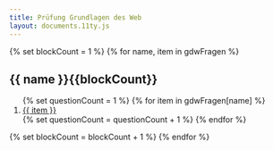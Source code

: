 ```yaml
---
title: Prüfung Grundlagen des Web
layout: documents.11ty.js
---
```


{% set blockCount = 1 %}
{% for name, item in gdwFragen %}
  <h2>{{ name }}<span class="count">{{blockCount}}</span></h2>
  <ol>
  {% set questionCount = 1 %}
  {% for item in gdwFragen[name] %}
  <li><a class="is-black" href="/gdw-frage?block={{blockCount}}&question={{questionCount}}">{{ item }}</a></li>
  {% set questionCount = questionCount + 1 %}
  {% endfor %}
  </ol>
    {% set blockCount = blockCount + 1 %}
{% endfor %}
